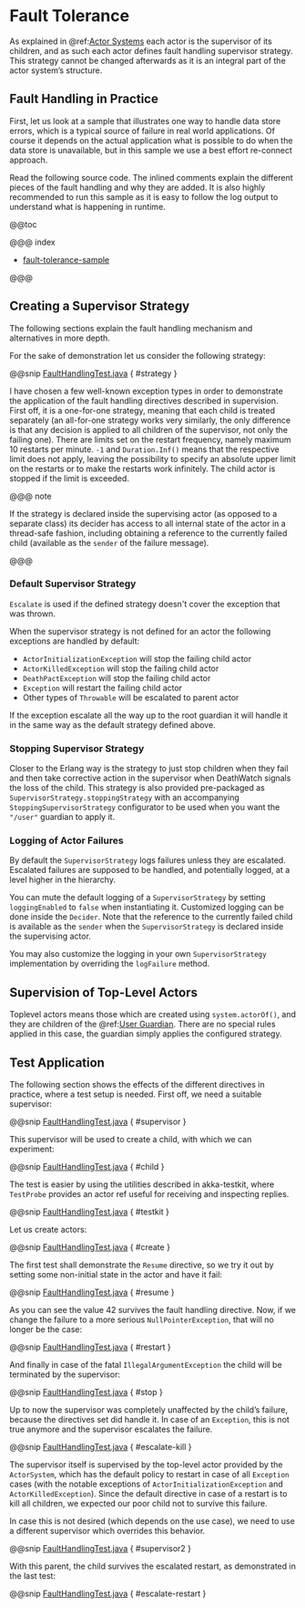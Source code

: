 # Fault Tolerance

As explained in @ref:[Actor Systems](../scala/general/actor-systems.md) each actor is the supervisor of its
children, and as such each actor defines fault handling supervisor strategy.
This strategy cannot be changed afterwards as it is an integral part of the
actor system’s structure.

## Fault Handling in Practice

First, let us look at a sample that illustrates one way to handle data store errors,
which is a typical source of failure in real world applications. Of course it depends
on the actual application what is possible to do when the data store is unavailable,
but in this sample we use a best effort re-connect approach.

Read the following source code. The inlined comments explain the different pieces of
the fault handling and why they are added. It is also highly recommended to run this
sample as it is easy to follow the log output to understand what is happening in runtime.

@@toc

@@@ index

* [fault-tolerance-sample](fault-tolerance-sample.md)

@@@

## Creating a Supervisor Strategy

The following sections explain the fault handling mechanism and alternatives
in more depth.

For the sake of demonstration let us consider the following strategy:

@@snip [FaultHandlingTest.java]($code$/java/jdocs/actor/FaultHandlingTest.java) { #strategy }

I have chosen a few well-known exception types in order to demonstrate the
application of the fault handling directives described in <!-- FIXME: More than one link target with name supervision in path Some(/java/fault-tolerance.rst) --> supervision.
First off, it is a one-for-one strategy, meaning that each child is treated
separately (an all-for-one strategy works very similarly, the only difference
is that any decision is applied to all children of the supervisor, not only the
failing one). There are limits set on the restart frequency, namely maximum 10
restarts per minute. `-1` and `Duration.Inf()` means that the respective limit
does not apply, leaving the possibility to specify an absolute upper limit on the
restarts or to make the restarts work infinitely.
The child actor is stopped if the limit is exceeded.

@@@ note

If the strategy is declared inside the supervising actor (as opposed to
a separate class) its decider has access to all internal state of
the actor in a thread-safe fashion, including obtaining a reference to the
currently failed child (available as the `sender` of the failure message).

@@@

### Default Supervisor Strategy

`Escalate` is used if the defined strategy doesn't cover the exception that was thrown.

When the supervisor strategy is not defined for an actor the following
exceptions are handled by default:

 * `ActorInitializationException` will stop the failing child actor
 * `ActorKilledException` will stop the failing child actor
 * `DeathPactException` will stop the failing child actor
 * `Exception` will restart the failing child actor
 * Other types of `Throwable` will be escalated to parent actor

If the exception escalate all the way up to the root guardian it will handle it
in the same way as the default strategy defined above.

### Stopping Supervisor Strategy

Closer to the Erlang way is the strategy to just stop children when they fail
and then take corrective action in the supervisor when DeathWatch signals the
loss of the child. This strategy is also provided pre-packaged as
`SupervisorStrategy.stoppingStrategy` with an accompanying
`StoppingSupervisorStrategy` configurator to be used when you want the
`"/user"` guardian to apply it.

### Logging of Actor Failures

By default the `SupervisorStrategy` logs failures unless they are escalated.
Escalated failures are supposed to be handled, and potentially logged, at a level
higher in the hierarchy.

You can mute the default logging of a `SupervisorStrategy` by setting
`loggingEnabled` to `false` when instantiating it. Customized logging
can be done inside the `Decider`. Note that the reference to the currently
failed child is available as the `sender` when the `SupervisorStrategy` is
declared inside the supervising actor.

You may also customize the logging in your own `SupervisorStrategy` implementation
by overriding the `logFailure` method.

## Supervision of Top-Level Actors

Toplevel actors means those which are created using `system.actorOf()`, and
they are children of the @ref:[User Guardian](../scala/general/supervision.md#user-guardian). There are no
special rules applied in this case, the guardian simply applies the configured
strategy.

## Test Application

The following section shows the effects of the different directives in practice,
where a test setup is needed. First off, we need a suitable supervisor:

@@snip [FaultHandlingTest.java]($code$/java/jdocs/actor/FaultHandlingTest.java) { #supervisor }

This supervisor will be used to create a child, with which we can experiment:

@@snip [FaultHandlingTest.java]($code$/java/jdocs/actor/FaultHandlingTest.java) { #child }

The test is easier by using the utilities described in <!-- FIXME: More than one link target with name akka-testkit in path Some(/java/fault-tolerance.rst) --> akka-testkit,
where `TestProbe` provides an actor ref useful for receiving and inspecting replies.

@@snip [FaultHandlingTest.java]($code$/java/jdocs/actor/FaultHandlingTest.java) { #testkit }

Let us create actors:

@@snip [FaultHandlingTest.java]($code$/java/jdocs/actor/FaultHandlingTest.java) { #create }

The first test shall demonstrate the `Resume` directive, so we try it out by
setting some non-initial state in the actor and have it fail:

@@snip [FaultHandlingTest.java]($code$/java/jdocs/actor/FaultHandlingTest.java) { #resume }

As you can see the value 42 survives the fault handling directive. Now, if we
change the failure to a more serious `NullPointerException`, that will no
longer be the case:

@@snip [FaultHandlingTest.java]($code$/java/jdocs/actor/FaultHandlingTest.java) { #restart }

And finally in case of the fatal `IllegalArgumentException` the child will be
terminated by the supervisor:

@@snip [FaultHandlingTest.java]($code$/java/jdocs/actor/FaultHandlingTest.java) { #stop }

Up to now the supervisor was completely unaffected by the child’s failure,
because the directives set did handle it. In case of an `Exception`, this is not
true anymore and the supervisor escalates the failure.

@@snip [FaultHandlingTest.java]($code$/java/jdocs/actor/FaultHandlingTest.java) { #escalate-kill }

The supervisor itself is supervised by the top-level actor provided by the
`ActorSystem`, which has the default policy to restart in case of all
`Exception` cases (with the notable exceptions of
`ActorInitializationException` and `ActorKilledException`). Since the
default directive in case of a restart is to kill all children, we expected our poor
child not to survive this failure.

In case this is not desired (which depends on the use case), we need to use a
different supervisor which overrides this behavior.

@@snip [FaultHandlingTest.java]($code$/java/jdocs/actor/FaultHandlingTest.java) { #supervisor2 }

With this parent, the child survives the escalated restart, as demonstrated in
the last test:

@@snip [FaultHandlingTest.java]($code$/java/jdocs/actor/FaultHandlingTest.java) { #escalate-restart }